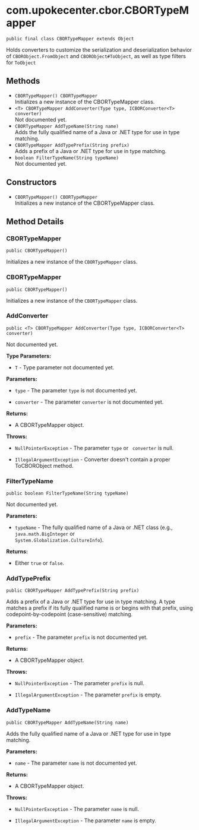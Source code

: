 # com.upokecenter.cbor.CBORTypeMapper

    public final class CBORTypeMapper extends Object

Holds converters to customize the serialization and deserialization behavior
 of <code>CBORObject.FromObject</code> and <code>CBORObject#ToObject</code>, as
 well as type filters for <code>ToObject</code>

## Methods

* `CBORTypeMapper() CBORTypeMapper`<br>
 Initializes a new instance of the CBORTypeMapper class.
* `<T> CBORTypeMapper AddConverter​(Type type,
            ICBORConverter<T> converter)`<br>
 Not documented yet.
* `CBORTypeMapper AddTypeName​(String name)`<br>
 Adds the fully qualified name of a Java or .NET type for use in type
 matching.
* `CBORTypeMapper AddTypePrefix​(String prefix)`<br>
 Adds a prefix of a Java or .NET type for use in type matching.
* `boolean FilterTypeName​(String typeName)`<br>
 Not documented yet.

## Constructors

* `CBORTypeMapper() CBORTypeMapper`<br>
 Initializes a new instance of the CBORTypeMapper class.

## Method Details

### CBORTypeMapper
    public CBORTypeMapper()
Initializes a new instance of the <code>CBORTypeMapper</code> class.
### CBORTypeMapper
    public CBORTypeMapper()
Initializes a new instance of the <code>CBORTypeMapper</code> class.
### AddConverter
    public <T> CBORTypeMapper AddConverter​(Type type, ICBORConverter<T> converter)
Not documented yet.

**Type Parameters:**

* <code>T</code> - Type parameter not documented yet.

**Parameters:**

* <code>type</code> - The parameter <code>type</code> is not documented yet.

* <code>converter</code> - The parameter <code>converter</code> is not documented yet.

**Returns:**

* A CBORTypeMapper object.

**Throws:**

* <code>NullPointerException</code> - The parameter <code>type</code> or <code>
 converter</code> is null.

* <code>IllegalArgumentException</code> - Converter doesn't contain a proper
 ToCBORObject method.

### FilterTypeName
    public boolean FilterTypeName​(String typeName)
Not documented yet.

**Parameters:**

* <code>typeName</code> - The fully qualified name of a Java or .NET class (e.g.,
 <code>java.math.BigInteger</code> or <code>
 System.Globalization.CultureInfo</code>).

**Returns:**

* Either <code>true</code> or <code>false</code>.

### AddTypePrefix
    public CBORTypeMapper AddTypePrefix​(String prefix)
Adds a prefix of a Java or .NET type for use in type matching. A type
 matches a prefix if its fully qualified name is or begins with that
 prefix, using codepoint-by-codepoint (case-sensitive) matching.

**Parameters:**

* <code>prefix</code> - The parameter <code>prefix</code> is not documented yet.

**Returns:**

* A CBORTypeMapper object.

**Throws:**

* <code>NullPointerException</code> - The parameter <code>prefix</code> is null.

* <code>IllegalArgumentException</code> - The parameter <code>prefix</code> is empty.

### AddTypeName
    public CBORTypeMapper AddTypeName​(String name)
Adds the fully qualified name of a Java or .NET type for use in type
 matching.

**Parameters:**

* <code>name</code> - The parameter <code>name</code> is not documented yet.

**Returns:**

* A CBORTypeMapper object.

**Throws:**

* <code>NullPointerException</code> - The parameter <code>name</code> is null.

* <code>IllegalArgumentException</code> - The parameter <code>name</code> is empty.
